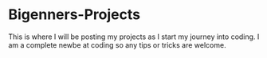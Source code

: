 # Bigenners-Projects
This is where I will be posting my projects as I start my journey into coding.
I am a complete newbe at coding so any tips or tricks are welcome.
